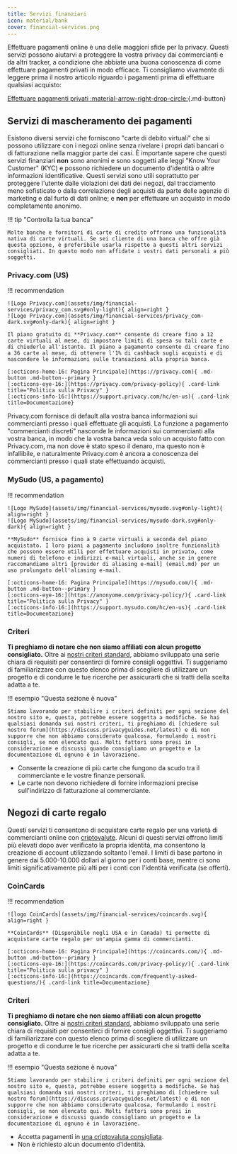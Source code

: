 ```yaml
---
title: Servizi finanziari
icon: material/bank
cover: financial-services.png
---
```


Effettuare pagamenti online è una delle maggiori sfide per la privacy. Questi servizi possono aiutarvi a proteggere la vostra privacy dai commercianti e da altri tracker, a condizione che abbiate una buona conoscenza di come effettuare pagamenti privati in modo efficace. Ti consigliamo vivamente di leggere prima il nostro articolo riguardo i pagamenti prima di effettuare qualsiasi acquisto:

[Effettuare pagamenti privati :material-arrow-right-drop-circle:](advanced/payments.md ""){.md-button}

## Servizi di mascheramento dei pagamenti

Esistono diversi servizi che forniscono "carte di debito virtuali" che si possono utilizzare con i negozi online senza rivelare i propri dati bancari o di fatturazione nella maggior parte dei casi. È importante sapere che questi servizi finanziari **non** sono anonimi e sono soggetti alle leggi "Know Your Customer" (KYC) e possono richiedere un documento d'identità o altre informazioni identificative. Questi servizi sono utili soprattutto per proteggere l'utente dalle violazioni dei dati dei negozi, dal tracciamento meno sofisticato o dalla correlazione degli acquisti da parte delle agenzie di marketing e dal furto di dati online; e **non** per effettuare un acquisto in modo completamente anonimo.

!!! tip "Controlla la tua banca"

    Molte banche e fornitori di carte di credito offrono una funzionalità nativa di carte virtuali. Se sei cliente di una banca che offre già questa opzione, è preferibile usarla rispetto a questi altri servizi consigliati. In questo modo non affidate i vostri dati personali a più soggetti.

### Privacy.com (US)

!!! recommendation

    ![Logo Privacy.com](assets/img/financial-services/privacy_com.svg#only-light){ align=right }
    ![Logo Privacy.com](assets/img/financial-services/privacy_com-dark.svg#only-dark){ align=right }
    
    Il piano gratuito di **Privacy.com** consente di creare fino a 12 carte virtuali al mese, di impostare limiti di spesa su tali carte e di chiuderle all'istante. Il piano a pagamento consente di creare fino a 36 carte al mese, di ottenere l'1% di cashback sugli acquisti e di nascondere le informazioni sulle transazioni alla propria banca.
    
    [:octicons-home-16: Pagina Principale](https://privacy.com){ .md-button .md-button--primary }
    [:octicons-eye-16:](https://privacy.com/privacy-policy){ .card-link title="Politica sulla Privacy" }
    [:octicons-info-16:](https://support.privacy.com/hc/en-us){ .card-link title=Documentazione}

Privacy.com fornisce di default alla vostra banca informazioni sui commercianti presso i quali effettuate gli acquisti. La funzione a pagamento "commercianti discreti" nasconde le informazioni sui commercianti alla vostra banca, in modo che la vostra banca veda solo un acquisto fatto con Privacy.com, ma non dove è stato speso il denaro, ma questo non è infallibile, e naturalmente Privacy.com è ancora a conoscenza dei commercianti presso i quali state effettuando acquisti.

### MySudo (US, a pagamento)

!!! recommendation

    ![Logo MySudo](assets/img/financial-services/mysudo.svg#only-light){ align=right }
    ![Logo MySudo](assets/img/financial-services/mysudo-dark.svg#only-dark){ align=right }
    
    **MySudo** fornisce fino a 9 carte virtuali a seconda del piano acquistato. I loro piani a pagamento includono inoltre funzionalità che possono essere utili per effettuare acquisti in privato, come numeri di telefono e indirizzi e-mail virtuali, anche se in genere raccomandiamo altri [provider di aliasing e-mail] (email.md) per un uso prolungato dell'aliasing e-mail.
    
    [:octicons-home-16: Pagina Principale](https://mysudo.com/){ .md-button .md-button--primary }
    [:octicons-eye-16:](https://anonyome.com/privacy-policy/){ .card-link title="Politica sulla Privacy" }
    [:octicons-info-16:](https://support.mysudo.com/hc/en-us){ .card-link title=Documentazione}

### Criteri

**Ti preghiamo di notare che non siamo affiliati con alcun progetto consigliato.** Oltre ai [nostri criteri standard](about/criteria.md), abbiamo sviluppato una serie chiara di requisiti per consentirci di fornire consigli oggettivi. Ti suggeriamo di familiarizzare con questo elenco prima di scegliere di utilizzare un progetto e di condurre le tue ricerche per assicurarti che si tratti della scelta adatta a te.

!!! esempio "Questa sezione è nuova"

    Stiamo lavorando per stabilire i criteri definiti per ogni sezione del nostro sito e, questa, potrebbe essere soggetta a modifiche. Se hai qualsiasi domanda sui nostri criteri, ti preghiamo di [chiedere sul nostro forum](https://discuss.privacyguides.net/latest) e di non supporre che non abbiamo considerato qualcosa, formulando i nostri consigli, se non elencato qui. Molti fattori sono presi in considerazione e discussi quando consigliamo un progetto e la documentazione di ognuno è in lavorazione.

- Consente la creazione di più carte che fungono da scudo tra il commerciante e le vostre finanze personali.
- Le carte non devono richiedere di fornire informazioni precise sull'indirizzo di fatturazione al commerciante.

## Negozi di carte regalo

Questi servizi ti consentono di acquistare carte regalo per una varietà di commercianti online con [criptovalute](cryptocurrency.md). Alcuni di questi servizi offrono limiti più elevati dopo aver verificato la propria identità, ma consentono la creazione di account utilizzando soltanto l'email. I limiti di base partono in genere dai 5.000-10.000 dollari al giorno per i conti base, mentre ci sono limiti significativamente più alti per i conti con l'identità verificata (se offerti).

### CoinCards

!!! recommendation

    ![logo CoinCards](assets/img/financial-services/coincards.svg){ align=right }
    
    **CoinCards** (Disponibile negli USA e in Canada) ti permette di acquistare carte regalo per un'ampia gamma di commercianti.
    
    [:octicons-home-16: Pagina Principale](https://coincards.com/){ .md-button .md-button--primary }
    [:octicons-eye-16:](https://coincards.com/privacy-policy/){ .card-link title="Politica sulla privacy" }
    [:octicons-info-16:](https://coincards.com/frequently-asked-questions/){ .card-link title=Documentazione}

### Criteri

**Ti preghiamo di notare che non siamo affiliati con alcun progetto consigliato.** Oltre ai [nostri criteri standard](about/criteria.md), abbiamo sviluppato una serie chiara di requisiti per consentirci di fornire consigli oggettivi. Ti suggeriamo di familiarizzare con questo elenco prima di scegliere di utilizzare un progetto e di condurre le tue ricerche per assicurarti che si tratti della scelta adatta a te.

!!! esempio "Questa sezione è nuova"

    Stiamo lavorando per stabilire i criteri definiti per ogni sezione del nostro sito e, questa, potrebbe essere soggetta a modifiche. Se hai qualsiasi domanda sui nostri criteri, ti preghiamo di [chiedere sul nostro forum](https://discuss.privacyguides.net/latest) e di non supporre che non abbiamo considerato qualcosa, formulando i nostri consigli, se non elencato qui. Molti fattori sono presi in considerazione e discussi quando consigliamo un progetto e la documentazione di ognuno è in lavorazione.

- Accetta pagamenti in [una criptovaluta consigliata](cryptocurrency.md).
- Non è richiesto alcun documento d'identità.
